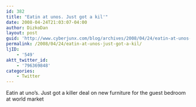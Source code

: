 ```yaml
---
id: 382
title: "Eatin at unos. Just got a kil'"
date: 2008-04-24T21:03:07-04:00
author: DizkoDan
layout: post
guid: 'http://www.cyberjunx.com/blog/archives/2008/04/24/eatin-at-unos-just-got-a-kil/'
permalink: /2008/04/24/eatin-at-unos-just-got-a-kil/
ljID:
    - '549'
aktt_twitter_id:
    - '796369848'
categories:
    - Twitter
---
```


Eatin at uno’s. Just got a killer deal on new furniture for the guest bedroom at world market